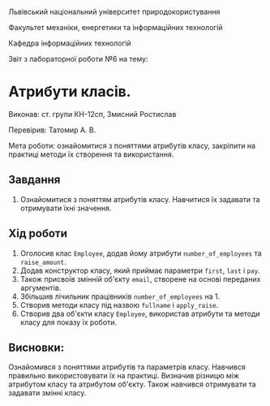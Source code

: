 Львівський національний університет природокористування

Факультет механіки, енергетики та інформаційних технологій

Кафедра інформаційних технологій

Звіт з лабораторної роботи №6 на тему:

# Атрибути класів.

Виконав: ст. групи КН-12сп, Змисний Ростислав

Перевірив: Татомир А. В.

Мета роботи: ознайомитися з поняттями атрибутів класу, закріпити на практиці методи їх створення та використання.


## Завдання
1. Ознайомитися з поняттям атрибутів класу. Навчитися їх задавати та отримувати їхні значення.


## Хід роботи
1. Оголосив клас `Employee`, додав йому атрибути `number_of_employees` та `raise_amount`.
2. Додав конструктор класу, який приймає параметри `first`, `last` і `pay`.
3. Також присвоїв змінній об'єкту `email`, створене на основі переданих аргументів.
4. Збільшив лічильник працівників `number_of_employees` на 1.
5. Створив методи класу під назвою `fullname` і `apply_raise`.
6. Створив два об'єкти класу `Employee`, використав атрибути та методи класу для показу їх роботи.

## Висновки:
Ознайомився з поняттями атрибутів та параметрів класу. Навчився правильно використовувати їх на практиці. Визначив різницю між атрибутом класу та атрибутом об'єкту. Також навчився отримувати та задавати змінні класу.

